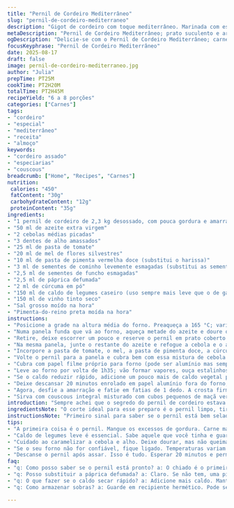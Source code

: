 ```yaml
---
title: "Pernil de Cordeiro Mediterrâneo"
slug: "pernil-de-cordeiro-mediterraneo"
description: "Gigot de cordeiro com toque mediterrâneo. Marinada com especiarias como cominho e páprica defumada; troca o harissa por pasta de pimenta vermelha doce, suavizando o calor. Textura macia, aroma encorpado e acabamento com molho encrostado. Cozimento lento que permite a fusão dos sabores sem perder o suculento do assado. Acompanhado por couscous com maçã verde e hortelã, um frescor que corta a gordura do cordeiro. Prato para 6 a 8 pessoas, sem glúten, lactose, ovos ou nozes."
metaDescription: "Pernil de Cordeiro Mediterrâneo; prato suculento e aromático com especiarias e couscous refrescante; perfeito para um almoço especial"
ogDescription: "Delicie-se com o Pernil de Cordeiro Mediterrâneo; carne macia e bem temperada; acompanhe com couscous de maçã verde; uma explosão de sabores"
focusKeyphrase: "Pernil de Cordeiro Mediterrâneo"
date: 2025-08-17
draft: false
image: pernil-de-cordeiro-mediterraneo.jpg
author: "Julia"
prepTime: PT25M
cookTime: PT2H20M
totalTime: PT2H45M
recipeYield: "6 a 8 porções"
categories: ["Carnes"]
tags:
- "cordeiro"
- "especial"
- "mediterrâneo"
- "receita"
- "almoço"
keywords:
- "cordeiro assado"
- "especiarias"
- "couscous"
breadcrumb: ["Home", "Recipes", "Carnes"]
nutrition: 
 calories: "450"
 fatContent: "30g"
 carbohydrateContent: "12g"
 proteinContent: "35g"
ingredients:
- "1 pernil de cordeiro de 2,3 kg desossado, com pouca gordura e amarrado"
- "50 ml de azeite extra virgem"
- "2 cebolas médias picadas"
- "3 dentes de alho amassados"
- "25 ml de pasta de tomate"
- "20 ml de mel de flores silvestres"
- "10 ml de pasta de pimenta vermelha doce (substitui o harissa)"
- "3 ml de sementes de cominho levemente esmagadas (substitui as sementes de mostarda)"
- "2,5 ml de sementes de funcho esmagadas"
- "2,5 ml de páprica defumada"
- "2 ml de cúrcuma em pó"
- "150 ml de caldo de legumes caseiro (uso sempre mais leve que o de galinha)"
- "150 ml de vinho tinto seco"
- "Sal grosso moído na hora"
- "Pimenta-do-reino preta moída na hora"
instructions:
- "Posicione a grade na altura média do forno. Preaqueça a 165 °C; varia conforme o forno, esse ajuste evita ressecar demais a carne."
- "Numa panela funda que vá ao forno, aqueça metade do azeite e doure o pernil por todos os lados em fogo alto; o barulho da carne chiando dá o ponto. Tempere generosamente com sal grosso e pimenta."
- "Retire, deixe escorrer um pouco e reserve o pernil em prato coberto para não esfriar."
- "Na mesma panela, junte o restante do azeite e refogue a cebola e o alho, mexendo devagar até começarem a caramelizar - ponto essencial para liberar a doçura natural. Acompanhe pelo aroma e a cor amarelada das cebolas."
- "Incorpore a pasta de tomate, o mel, a pasta de pimenta doce, a cúrcuma, a páprica, as sementes de cominho e o funcho. Mexa com cuidado para formar uma pasta perfumada e brilhante. Ajuste sal e pimenta à gosto. Tire do fogo, deixe amornar. Se esfriar surpreendentemente rápido, reaqueça levemente só para soltar o cheiro."
- "Volte o pernil para a panela e cubra bem com essa mistura de cebola temperada. Distribua o caldo de legumes e o vinho tinto ao redor, sem jogar direto no pernil para não remover a crosta da carne."
- "Cubra com papel filme próprio para forno (pode ser alumínio mas sempre garanta que o papel não grude na carne, para não perder suculência)."
- "Leve ao forno por volta de 1h35; vão formar vapores, ouça estalinhos que indicam o cozimento uniforme. Depois retire a cobertura para dourar, mais uns 35 minutos dando um toque ágil para criar crosta. A temperatura interna deve alcançar cerca de 58 °C para ficar ao ponto, levemente rosado."
- "Se o caldo reduzir rápido, adicione um pouco mais de caldo vegetal para manter umidade."
- "Deixe descansar 20 minutos enrolado em papel alumínio fora do forno; a temperatura vai subir para os 64 °C ideais para um assado suculento, e os sucos se redistribuem. Se não fizer isso, perde-se muita umidade e a carne seca."
- "Agora, desfie a amarração e fatie em fatias de 1 dedo. A crosta firme e a carne macia, com aromas de especiarias, estarão no ponto exato para cair no prato."
- "Sirva com couscous integral misturado com cubos pequenos de maçã verde e folhas de hortelã fresca; o frescor do couscous ilumina a profundidade do cordeiro."
introduction: "Sempre achei que o segredo do pernil de cordeiro estava no equilíbrio: especiarias que marcam presença, mas não atropelam a carne. Troquei o harissa, muitas vezes agressivo para alguns, pela pasta de pimenta doce, que traz um toque mediterrâneo com suavidade. O slow cook no forno, lento e controlado, ajuda a transformar uma peça fibrosa em um banquete de texturas e aromas, onde o mel e a pasta de tomate se encontram com o perfume do cominho e da páprica defumada. Descobri que explorar o som da carne chiando na frigideira indica se o fogo está certo. Bastam poucos minutos para formar uma crosta saborosa que sela os sucos. Servido com couscous com maçã verde, a experiência ganha frescor e contraste - uma aposta certeira para almoço de família ou encontro especial."
ingredientsNote: "O corte ideal para esse preparo é o pernil limpo, tirando o excesso de gordura para não amargar a carne. A combinação de especiarias pode variar conforme gosto - aqui uso cominho para substituir a semente de mostarda, que achei mais picante que o esperado. A páprica defumada traz profundidade, mas quem não quiser pode colocar também uma pitada de canela para um toque extra. Se não tiver caldo caseiro, uma mistura de água com meio cubo de caldo vegetal resolve. O vinho tinto deve ser seco e de boa qualidade – nunca aquele barato e azedo; só isso já muda o perfil do molho. O mel suaviza e ajuda na caramelização, use mel de qualidade, pode substituir por xarope de agave se necessário. A pasta de pimenta vermelha doce é fácil de achar em mercados especializados; caso não tenha, pasta de tomate com uma pitada de pimenta dedo-de-moça picada pode funcionar."
instructionsNote: "Primeiro sinal para saber se o pernil está bem selado: som forte de chiado que para imediatamente se a panela não estiver quente. A caramelização da cebola e do alho é onde começa a construção do sabor: deixe-os atingir cor dourada sem queimar para evitar amargor. Incorpore as pastas e especiarias com cuidado - o calor residual vai abrir esses aromas. Cozinhar coberto evita que o pernil resseque; atenção à textura da crosta, ao remover a cobertura, o pernil deve estar criando uma leve crosta fina e brilhante. A temperatura interna é referência, mas controlar pela textura - firme, porém elástica ao toque - é para cozinheiros de verdade. Durante o descanso, papel alumínio aquece de leve e evita choque térmico. Servir fatiado com couscous com maçã traz contraste de texturas e refrescância que corta a gordura. Em emergências, finalize com toque de limão siciliano espremido para equilibrar. E lembre: nada de pressa, cordeiro conta com paciência para revelar seu melhor."
tips:
- "A primeira coisa é o pernil. Mangue os excessos de gordura. Carne mais limpa mais sabor. Ponto de fritura deve ser firme. O chiado é seu amigo e diz muito do cozimento."
- "Caldo de legumes leve é essencial. Sabe aquele que você tinha e guardou? Use! Se não tiver, mistura de água com meio cubo de caldo vegetal. Mudança de sabor grande!"
- "Cuidado ao caramelizar a cebola e alho. Deixe dourar, mas não queimar. O amargo do queimado rouba o sabor. O aroma doce vai surgir, esse é o sinal."
- "Se o seu forno não for confiável, fique ligado. Temperaturas variam muito, então fique de olho na carne. 58 °C é o que você quer. Uma temperatura interna exata faz milagre."
- "Descanse o pernil após assar. Isso é tudo. Esperar 20 minutos e permitir que os sucos se redistribuam é mágico. Enrolado em papel alumínio é muito sábio."
faq:
- "q: Como posso saber se o pernil está pronto? a: O chiado é o primeiro sinal. Poke a carne e confirma textura, firme mas elástica, não esquecendo da temperatura interna de 58 °C."
- "q: Posso substituir a páprica defumada? a: Claro. Se não tem, uma pitada de canela pode dar outro perfil. Mas tome cuidado. Canela intrusiva é ruim!"
- "q: O que fazer se o caldo secar rápido? a: Adicione mais caldo. Mantenha a umidade! Se não tiver, água é solução, mas caldo é sempre melhor. Mais sabor."
- "q: Como armazenar sobras? a: Guarde em recipiente hermético. Pode ser refrigerado e usado em até 3 dias. Mas também pode congelar. Em porções pequenas, facilita no futuro."

---
```

